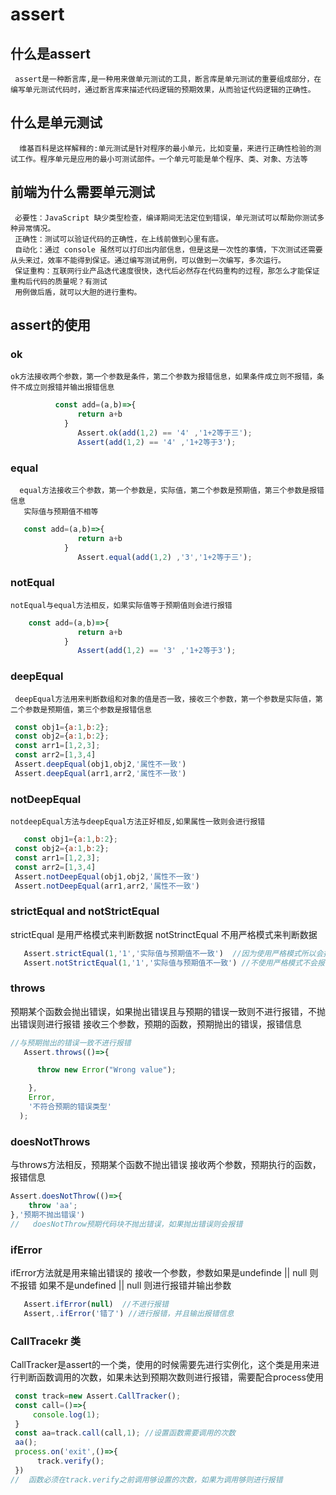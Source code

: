 # assert
  ## 什么是assert
     assert是一种断言库,是一种用来做单元测试的工具，断言库是单元测试的重要组成部分，在编写单元测试代码时，通过断言库来描述代码逻辑的预期效果，从而验证代码逻辑的正确性。
  ## 什么是单元测试
      维基百科是这样解释的:单元测试是针对程序的最小单元，比如变量，来进行正确性检验的测试工作。程序单元是应用的最小可测试部件。一个单元可能是单个程序、类、对象、方法等
  ## 前端为什么需要单元测试
     必要性：JavaScript 缺少类型检查，编译期间无法定位到错误，单元测试可以帮助你测试多种异常情况。
     正确性：测试可以验证代码的正确性，在上线前做到心里有底。
     自动化：通过 console 虽然可以打印出内部信息，但是这是一次性的事情，下次测试还需要从头来过，效率不能得到保证。通过编写测试用例，可以做到一次编写，多次运行。
     保证重构：互联网行业产品迭代速度很快，迭代后必然存在代码重构的过程，那怎么才能保证重构后代码的质量呢？有测试
     用例做后盾，就可以大胆的进行重构。
 
  ## assert的使用
   ### ok
    ok方法接收两个参数，第一个参数是条件，第二个参数为报错信息，如果条件成立则不报错，条件不成立则报错并输出报错信息
```JavaScript
          const add=(a,b)=>{
               return a+b
            }
               Assert.ok(add(1,2) == '4' ,'1+2等于三');
               Assert(add(1,2) == '4' ,'1+2等于3');
```
   ### equal
      equal方法接收三个参数，第一个参数是，实际值，第二个参数是预期值，第三个参数是报错信息
       实际值与预期值不相等
```JavaScript
   const add=(a,b)=>{
               return a+b
            }
               Assert.equal(add(1,2) ,'3','1+2等于三');
```
  ### notEqual

    notEqual与equal方法相反，如果实际值等于预期值则会进行报错

```JavaScript
    const add=(a,b)=>{
               return a+b
            }
               Assert(add(1,2) == '3' ,'1+2等于3');
```

  ### deepEqual

     deepEqual方法用来判断数组和对象的值是否一致，接收三个参数，第一个参数是实际值，第二个参数是预期值，第三个参数是报错信息

```JavaScript
 const obj1={a:1,b:2};
 const obj2={a:1,b:2};
 const arr1=[1,2,3];
 const arr2=[1,3,4]
 Assert.deepEqual(obj1,obj2,'属性不一致')
 Assert.deepEqual(arr1,arr2,'属性不一致')
```
 ### notDeepEqual
    notdeepEqual方法与deepEqual方法正好相反,如果属性一致则会进行报错

```JavaScript
   const obj1={a:1,b:2};
 const obj2={a:1,b:2};
 const arr1=[1,2,3];
 const arr2=[1,3,4]
 Assert.notDeepEqual(obj1,obj2,'属性不一致')
 Assert.notDeepEqual(arr1,arr2,'属性不一致')
```
### strictEqual  and notStrictEqual
   strictEqual 是用严格模式来判断数据 
   notStrinctEqual 不用严格模式来判断数据

```JavaScript
   Assert.strictEqual(1,'1','实际值与预期值不一致')  //因为使用严格模式所以会报错
   Assert.notStrictEqual(1,'1','实际值与预期值不一致') //不使用严格模式不会报错
```
### throws
  预期某个函数会抛出错误，如果抛出错误且与预期的错误一致则不进行报错，不抛出错误则进行报错
   接收三个参数，预期的函数，预期抛出的错误，报错信息

```JavaScript
//与预期抛出的错误一致不进行报错
   Assert.throws(()=>{

      throw new Error("Wrong value");

    },
    Error,
    '不符合预期的错误类型'
  );
```

### doesNotThrows
   与throws方法相反，预期某个函数不抛出错误
   接收两个参数，预期执行的函数，报错信息
```JavaScript
Assert.doesNotThrow(()=>{
    throw 'aa';
},'预期不抛出错误')
//   doesNotThrow预期代码块不抛出错误，如果抛出错误则会报错
```

### ifError

  ifError方法就是用来输出错误的
  接收一个参数，参数如果是undefinde || null 则不报错 如果不是undefined || null 则进行报错并输出参数

```JavaScript
   Assert.ifError(null)  //不进行报错
   Assert,.ifError('错了') //进行报错，并且输出报错信息
```

### CallTracekr 类
  CallTracker是assert的一个类，使用的时候需要先进行实例化，这个类是用来进行判断函数调用的次数，如果未达到预期次数则进行报错，需要配合process使用

```JavaScript
 const track=new Assert.CallTracker();
 const call=()=>{
     console.log(1);
 }
 const aa=track.call(call,1); //设置函数需要调用的次数
 aa();
 process.on('exit',()=>{
      track.verify();
 })
//  函数必须在track.verify之前调用够设置的次数，如果为调用够则进行报错
```